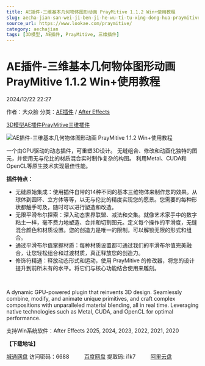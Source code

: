 ```yaml
---
title: AE插件-三维基本几何物体图形动画 PrayMitive 1.1.2 Win+使用教程
slug: aecha-jian-san-wei-ji-ben-ji-he-wu-ti-tu-xing-dong-hua-praymitive-1-1-2-win-shi-yong-jiao-cheng
source_url: https://www.lookae.com/praymitive/
category: aechajian
tags: [3D模型, AE插件, PrayMitive, 三维插件]
---
```

# AE插件-三维基本几何物体图形动画 PrayMitive 1.1.2 Win+使用教程

2024/12/22 22:27

作者：大众脸
分类：[AE插件](https://www.lookae.com/after-effects/aechajian/) / [After Effects](https://www.lookae.com/after-effects/)

[3D模型](https://www.lookae.com/tag/3d%e6%a8%a1%e5%9e%8b/)[AE插件](https://www.lookae.com/tag/ae%e6%8f%92%e4%bb%b6/)[PrayMitive](https://www.lookae.com/tag/praymitive/)[三维插件](https://www.lookae.com/tag/%e4%b8%89%e7%bb%b4%e6%8f%92%e4%bb%b6/)

![AE插件-三维基本几何物体图形动画 PrayMitive 1.1.2 Win+使用教程](https://www.lookae.com/wp-content/uploads/2024/12/PrayMitive.jpg "AE插件-三维基本几何物体图形动画 PrayMitive 1.1.2 Win+使用教程-LookAE.com")

一个由GPU驱动的动态插件，可重塑3D设计。 无缝组合、修改和动画化独特的图元，并使用无与伦比的材质混合实时制作复杂的构图。 利用Metal、CUDA和OpenCL等原生技术实现最佳性能。

**插件特点：**

* 无缝原始集成：使用插件自带的14种不同的基本三维物体来制作您的效果。从球体到圆环、立方体等等，以无与伦比的精度实现您的愿景。您需要的每种形状都触手可及，随时可以进行塑造和改造。
* 无限平滑布尔探索：深入动态世界联盟、减法和交集。就像艺术家手中的数字粘土一样，毫不费力地塑造、合并和切割图元。定义每个操作的平滑度，无缝混合颜色和材质设置。您的创造力是唯一的限制，可以解锁无限的形式和组合。
* 通过平滑布尔值掌握材质：每种材质设置都可通过我们的平滑布尔值完美融合，让您轻松组合和过渡材质，真正释放您的创造力。
* 修饰符精通：释放动态形式和运动，使用 PrayMitive 的修改器，将您的设计提升到前所未有的水平。将它们与核心功能结合使用来雕刻。

[﻿﻿﻿](http://cloud.video.taobao.com/play/u/null/p/1/e/6/t/1/500535835091.mp4)

A dynamic GPU-powered plugin that reinvents 3D design. Seamlessly combine, modify, and animate unique primitives, and craft complex compositions with unparalleled material blending, all in real time. Leveraging native technologies such as Metal, CUDA, and OpenCL for optimal performance.

支持Win系统软件：After Effects 2025, 2024, 2023, 2022, 2021, 2020

**【下载地址】**

[城通网盘](https://url70.ctfile.com/f/2827370-1440046934-ab802f?p=4431) 访问密码：6688          [百度网盘](https://pan.baidu.com/s/1atsrRZ5FIn9bIvc6GAwMCw?pwd=i1k7) 提取码: i1k7          [阿里云盘](https://www.alipan.com/s/yCRyp4VYZub)
